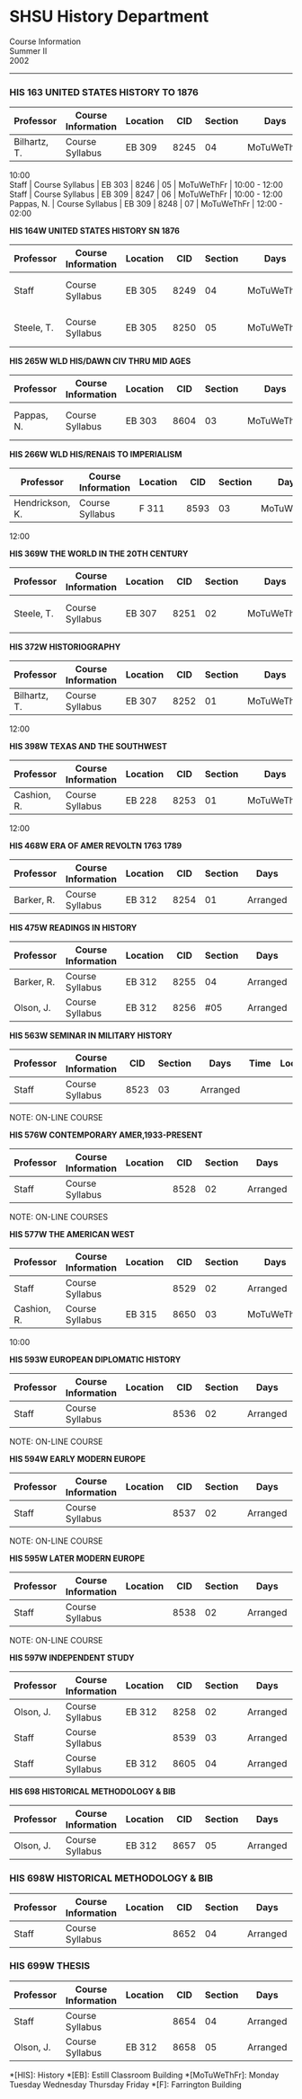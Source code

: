 # SHSU History Department  
Course Information  
Summer II  
2002

* * *

### HIS 163   UNITED STATES HISTORY TO 1876

Professor | Course Information | Location | CID | Section | Days | Time  
---|---|---|---|---|---|---  
Bilhartz, T. | Course Syllabus | EB 309 | 8245 | 04 | MoTuWeThFr | 08:00 -
10:00  
Staff | Course Syllabus | EB 303 | 8246 | 05 | MoTuWeThFr | 10:00 - 12:00  
Staff | Course Syllabus | EB 309 | 8247 | 06 | MoTuWeThFr | 10:00 - 12:00  
Pappas, N. | Course Syllabus | EB 309 | 8248 | 07 | MoTuWeThFr | 12:00 - 02:00  
  
**HIS 164W   UNITED STATES HISTORY SN 1876**

Professor | Course Information | Location | CID | Section | Days | Time  
---|---|---|---|---|---|---  
Staff | Course Syllabus | EB 305 | 8249 | 04 | MoTuWeThFr | 08:00 - 10:00  
Steele, T. | Course Syllabus | EB 305 | 8250 | 05 | MoTuWeThFr | 10:00 - 12:00  
  
**HIS 265W   WLD HIS/DAWN CIV THRU MID AGES**

Professor | Course Information | Location | CID | Section | Days | Time  
---|---|---|---|---|---|---  
Pappas, N. | Course Syllabus | EB 303 | 8604 | 03 | MoTuWeThFr | 08:00 - 10:00  
  
**HIS 266W   WLD HIS/RENAIS TO IMPERIALISM**

Professor | Course Information | Location | CID | Section | Days | Time  
---|---|---|---|---|---|---  
Hendrickson, K. | Course Syllabus | F 311 | 8593 | 03 | MoTuWeThFr | 10:00 -
12:00  
  
**HIS 369W   THE WORLD IN THE 20TH CENTURY**

Professor | Course Information | Location | CID | Section | Days | Time  
---|---|---|---|---|---|---  
Steele, T. | Course Syllabus | EB 307 | 8251 | 02 | MoTuWeThFr | 12:00 - 02:00  
  
**HIS 372W   HISTORIOGRAPHY**

Professor | Course Information | Location | CID | Section | Days | Time  
---|---|---|---|---|---|---  
Bilhartz, T. | Course Syllabus | EB 307 | 8252 | 01 | MoTuWeThFr | 10:00 -
12:00  
  
**HIS 398W   TEXAS AND THE SOUTHWEST**

Professor | Course Information | Location | CID | Section | Days | Time  
---|---|---|---|---|---|---  
Cashion, R. | Course Syllabus | EB 228 | 8253 | 01 | MoTuWeThFr | 10:00 -
12:00  
  
**HIS 468W   ERA OF AMER REVOLTN 1763 1789**

Professor | Course Information | Location | CID | Section | Days | Time  
---|---|---|---|---|---|---  
Barker, R. | Course Syllabus | EB 312 | 8254 | 01 | Arranged  
  
**HIS 475W   READINGS IN HISTORY**

Professor | Course Information | Location | CID | Section | Days | Time  
---|---|---|---|---|---|---  
Barker, R. | Course Syllabus | EB 312 | 8255 | 04 | Arranged |  
Olson, J. | Course Syllabus | EB 312 | 8256 | #05 | Arranged |  
  
**HIS 563W   SEMINAR IN MILITARY HISTORY**

Professor | Course Information | CID | Section | Days | Time | Location  
---|---|---|---|---|---|---  
Staff | Course Syllabus | 8523 | 03 | Arranged |   |  
NOTE: ON-LINE COURSE  
  
**HIS 576W   CONTEMPORARY AMER,1933-PRESENT**

Professor | Course Information | Location | CID | Section | Days | Time  
---|---|---|---|---|---|---  
Staff | Course Syllabus |  | 8528 | 02 | Arranged |  
NOTE: ON-LINE COURSES  
  
**HIS 577W   THE AMERICAN WEST**

Professor | Course Information | Location | CID | Section | Days | Time  
---|---|---|---|---|---|---  
Staff | Course Syllabus |  | 8529 | 02 | Arranged |  
Cashion, R. | Course Syllabus | EB 315 | 8650 | 03 | MoTuWeThFr | 08:00 -
10:00  
  
**HIS 593W   EUROPEAN DIPLOMATIC HISTORY**

Professor | Course Information | Location | CID | Section | Days | Time  
---|---|---|---|---|---|---  
Staff | Course Syllabus |  | 8536 | 02 | Arranged |  
NOTE: ON-LINE COURSE  
  
**HIS 594W   EARLY MODERN EUROPE**

Professor | Course Information | Location | CID | Section | Days | Time  
---|---|---|---|---|---|---  
Staff | Course Syllabus |  | 8537 | 02 | Arranged |  
NOTE: ON-LINE COURSE  
  
**HIS 595W   LATER MODERN EUROPE**

Professor | Course Information | Location | CID | Section | Days | Time  
---|---|---|---|---|---|---  
Staff | Course Syllabus |  | 8538 | 02 | Arranged |  
NOTE: ON-LINE COURSE  
  
**HIS 597W   INDEPENDENT STUDY**

Professor | Course Information | Location | CID | Section | Days | Time  
---|---|---|---|---|---|---  
Olson, J. | Course Syllabus | EB 312 | 8258 | 02 | Arranged |  
Staff | Course Syllabus |  | 8539 | 03 | Arranged |  
Staff | Course Syllabus | EB 312 | 8605 | 04 | Arranged |  
  
**HIS 698    HISTORICAL METHODOLOGY & BIB**

Professor | Course Information | Location | CID | Section | Days | Time  
---|---|---|---|---|---|---  
Olson, J. | Course Syllabus | EB 312 | 8657 | 05 | Arranged |  
  
### HIS 698W  HISTORICAL METHODOLOGY & BIB

Professor | Course Information | Location | CID | Section | Days | Time  
---|---|---|---|---|---|---  
Staff | Course Syllabus |  | 8652 | 04 | Arranged |  
  
### HIS 699W  THESIS

Professor | Course Information | Location | CID | Section | Days | Time  
---|---|---|---|---|---|---  
Staff | Course Syllabus |  | 8654 | 04 | Arranged |  
Olson, J. | Course Syllabus | EB 312 | 8658 | 05 | Arranged |  
  *[HIS]: History
  *[EB]: Estill Classroom Building
  *[MoTuWeThFr]: Monday Tuesday Wednesday Thursday Friday
  *[F]: Farrington Building

